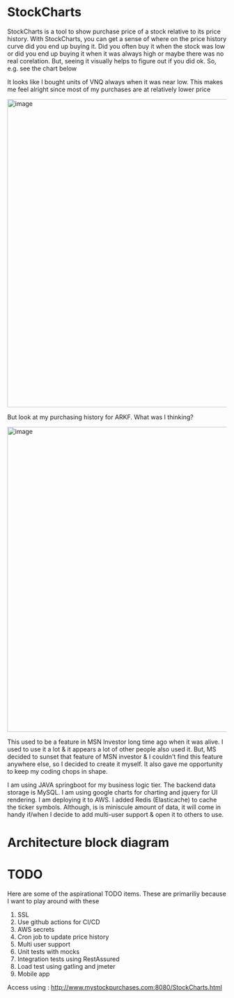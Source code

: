 # StockCharts

StockCharts is a tool to show purchase price of a stock relative to its price history. With StockCharts, you can get a sense of where on the price history curve did you end up buying it. Did you often buy it when the stock was low or did you end up buying it when it was always high or maybe there was no real corelation. But, seeing it visually helps to figure out if you did ok. So, e.g. see the chart below

It looks like I bought units of VNQ always when it was near low. This makes me feel alright since most of my purchases are at relatively lower price

<img width="708" alt="image" src="https://user-images.githubusercontent.com/17423724/152484321-5dca79e5-c63c-4d10-8fc1-0b8a4531e78f.png">

But look at my purchasing history for ARKF. What was I thinking?

<img width="701" alt="image" src="https://user-images.githubusercontent.com/17423724/152483450-c5420d33-f66d-4ad9-b69d-76908b9358d9.png">

This used to be a feature in MSN Investor long time ago when it was alive. I used to use it a lot & it appears a lot of other people also used it. But, MS decided to sunset that feature of MSN investor & I couldn't find this feature anywhere else, so I decided to create it myself. It also gave me opportunity to keep my coding chops in shape. 

I am using JAVA springboot for my business logic tier. The backend data storage is MySQL. I am using google charts for charting and jquery for UI rendering. I am deploying it to AWS. I added Redis (Elasticache) to cache the ticker symbols. Although, is is miniscule amount of data, it will come in handy if/when I decide to add multi-user support & open it to others to use.

# Architecture block diagram

# TODO
Here are some of the aspirational TODO items. These are primariliy because I want to play around with these

1. SSL
2. Use github actions for CI/CD
3. AWS secrets
4. Cron job to update price history
5. Multi user support
6. Unit tests with mocks
7. Integration tests using RestAssured
8. Load test using gatling and jmeter
9. Mobile app

Access using : http://www.mystockpurchases.com:8080/StockCharts.html
